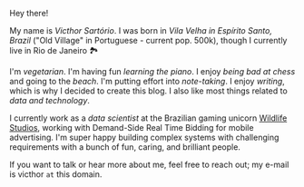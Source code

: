Hey there!

My name is *Victhor Sartório*. I was born in *Vila Velha in Espírito Santo, Brazil* ("Old Village" in Portuguese - current pop. 500k), though I currently live in Rio de Janeiro 🏞

I'm *vegetarian*. I'm having fun *learning the piano*. I enjoy *being bad at chess* and going to the *beach*. I'm putting effort into *note-taking*. I enjoy *writing*, which is why I decided to create this blog. I also like most things related to *data and technology*.

I currently work as a *data scientist* at the Brazilian gaming unicorn [Wildlife Studios](https://wildlifestudios.com/), working with Demand-Side Real Time Bidding for mobile advertising. I'm super happy building complex systems with challenging requirements with a bunch of fun, caring, and brilliant people.

If you want to talk or hear more about me, feel free to reach out; my e-mail is victhor `at` this domain.
